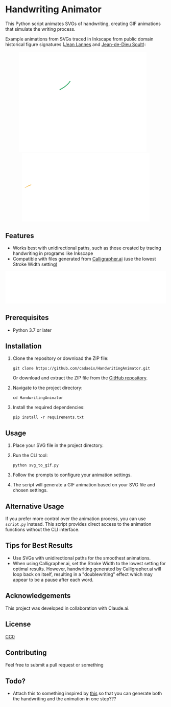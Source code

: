 # Handwriting Animator

This Python script animates SVGs of handwriting, creating GIF animations that simulate the writing process.

Example animations from SVGs traced in Inkscape from public domain historical figure signatures ([Jean Lannes](https://en.wikipedia.org/wiki/Jean_Lannes) and [Jean-de-Dieu Soult](https://en.wikipedia.org/wiki/Jean-de-Dieu_Soult)):

<p align="center">
  <img src="examples/lannes.gif" alt="Marshal Lannes' Signature" width="400" style="margin-right: 20px;">
  <img src="examples/soult.gif" alt="Marshal Soult's Signature" width="400">
</p>

## Features

- Works best with unidirectional paths, such as those created by tracing handwriting in programs like Inkscape
- Compatible with files generated from [Calligrapher.ai](https://www.calligrapher.ai/) (use the lowest Stroke Width setting)

![Example from Calligrapher.ai without editing](examples/somebody.gif)

## Prerequisites

- Python 3.7 or later

## Installation

1. Clone the repository or download the ZIP file:

   ```
   git clone https://github.com/cadaeix/HandwritingAnimator.git
   ```

   Or download and extract the ZIP file from the [GitHub repository](https://github.com/cadaeix/HandwritingAnimator).

2. Navigate to the project directory:

   ```
   cd HandwritingAnimator
   ```

3. Install the required dependencies:
   ```
   pip install -r requirements.txt
   ```

## Usage

1. Place your SVG file in the project directory.

2. Run the CLI tool:

   ```
   python svg_to_gif.py
   ```

3. Follow the prompts to configure your animation settings.

4. The script will generate a GIF animation based on your SVG file and chosen settings.

## Alternative Usage

If you prefer more control over the animation process, you can use `script.py` instead. This script provides direct access to the animation functions without the CLI interface.

## Tips for Best Results

- Use SVGs with unidirectional paths for the smoothest animations.
- When using Calligrapher.ai, set the Stroke Width to the lowest setting for optimal results. However, handwriting generated by Calligrapher.ai will loop back on itself, resulting in a "doublewriting" effect which may appear to be a pause after each word.

## Acknowledgements

This project was developed in collaboration with Claude.ai.

## License

[CC0](https://github.com/cadaeix/HandwritingAnimator/blob/main/LICENSE)

## Contributing

Feel free to submit a pull request or something

## Todo?

- Attach this to something inspired by [this](https://github.com/sjvasquez/handwriting-synthesis) so that you can generate both the handwriting and the animation in one step???
